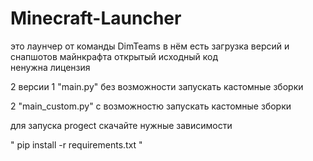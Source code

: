 # Minecraft-Launcher
это лаунчер от команды DimTeams 
в нём есть загрузка версий и снапшотов майнкрафта 
открытый исходный код  
ненужна лицензия 

2 версии 
1 "main.py" без возможности запускать кастомные зборки

2 "main_custom.py" с возможностю запускать кастомные зборки
  
  
для запуска progect скачайте нужные зависимости

"
pip install -r requirements.txt
"
